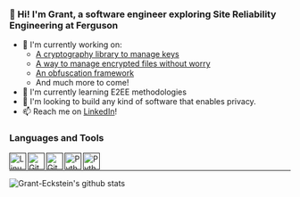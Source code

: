 ### 👋 Hi! I'm Grant, a software engineer exploring Site Reliability Engineering at Ferguson

- 🔭 I'm currently working on:
  - [A cryptography library to manage keys](https://github.com/Grant-Eckstein/blind)
  - [A way to manage encrypted files without worry](https://github.com/Grant-Eckstein/everglade)
  - [An obfuscation framework](https://github.com/Grant-Eckstein/blot)
  - And much more to come!
- 🌱 I'm currently learning E2EE methodologies
- 👯 I'm looking to build any kind of software that enables privacy.
- 📫 Reach me on [LinkedIn](https://www.linkedin.com/in/grant-eckstein-42a086143/)!

### Languages and Tools

[<img align="left" alt="Linux" width="30px" src="https://upload.wikimedia.org/wikipedia/commons/thumb/3/35/Tux.svg/150px-Tux.svg.png" />]()
[<img align="left" alt="Git" width="30px" src="https://upload.wikimedia.org/wikipedia/commons/thumb/3/3f/Git_icon.svg/1200px-Git_icon.svg.png" />]()
[<img align="left" alt="Git" width="30px" src="https://encrypted-tbn0.gstatic.com/images?q=tbn:ANd9GcQHh1k-9LLBe8ZRQqNBciEhhclr09qOFEt7VQ&usqp=CAU" />]()
[<img align="left" alt="Python" width="30px" src="https://upload.wikimedia.org/wikipedia/commons/thumb/c/c3/Python-logo-notext.svg/1869px-Python-logo-notext.svg.png" />]()
[<img align="left" alt="Python" width="30px" src="https://cdn.freebiesupply.com/logos/large/2x/nodejs-icon-logo-svg-vector.svg" />]()
<br />

---
![Grant-Eckstein's github stats](https://github-readme-stats.vercel.app/api?username=Grant-Eckstein&count_private=true&show_icons=true)
